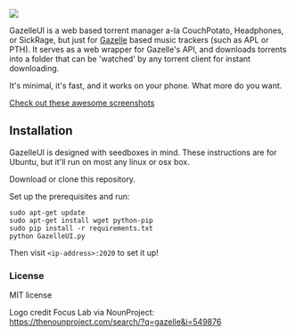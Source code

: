 ![](http://i.imgur.com/reN909I.png)

GazelleUI is a web based torrent manager a-la CouchPotato, Headphones, or SickRage, but just for [Gazelle](https://github.com/WhatCD/Gazelle) based music trackers (such as APL or PTH). It serves as a web wrapper for Gazelle's API, and downloads torrents into a folder that can be 'watched' by any torrent client for instant downloading.

It's minimal, it's fast, and it works on your phone. What more do you want.

[Check out these awesome screenshots](http://imgur.com/a/98KuP)

## Installation

GazelleUI is designed with seedboxes in mind. These instructions are for Ubuntu, but it'll run on most any linux or osx box.

Download or clone this repository.

Set up the prerequisites and run:

    sudo apt-get update
    sudo apt-get install wget python-pip
    sudo pip install -r requirements.txt
    python GazelleUI.py


Then visit `<ip-address>:2020` to set it up!

### License

MIT license

Logo credit Focus Lab via NounProject: https://thenounproject.com/search/?q=gazelle&i=549876